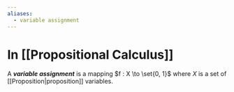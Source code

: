 ```yaml
---
aliases:
  - variable assignment
---
```

# In [[Propositional Calculus]]
A ___variable assignment___ is a mapping $f : X \to \set{0, 1}$ where $X$ is a set of [[Proposition|proposition]] variables.